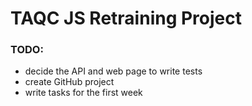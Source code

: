 # TAQC JS Retraining Project

### TODO:
- decide the API and web page to write tests
- create GitHub project
- write tasks for the first week
